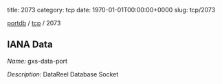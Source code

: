 title: 2073
category: tcp
date: 1970-01-01T00:00:00+0000
slug: tcp/2073

[portdb](/) / [tcp](/category/tcp.html) / 2073


## IANA Data

_Name:_ gxs-data-port

_Description:_ DataReel Database Socket

